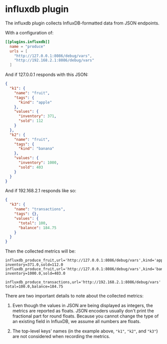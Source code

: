 # influxdb plugin

The influxdb plugin collects InfluxDB-formatted data from JSON endpoints.

With a configuration of:

```toml
[[plugins.influxdb]]
  name = "produce"
  urls = [
    "http://127.0.0.1:8086/debug/vars",
    "http://192.168.2.1:8086/debug/vars"
  ]
```

And if 127.0.0.1 responds with this JSON:

```json
{
  "k1": {
    "name": "fruit",
    "tags": {
      "kind": "apple"
    },
    "values": {
      "inventory": 371,
      "sold": 112
    }
  },
  "k2": {
    "name": "fruit",
    "tags": {
      "kind": "banana"
    },
    "values": {
      "inventory": 1000,
      "sold": 403
    }
  }
}
```

And if 192.168.2.1 responds like so:

```json
{
  "k3": {
    "name": "transactions",
    "tags": {},
    "values": {
      "total": 100,
      "balance": 184.75
    }
  }
}
```

Then the collected metrics will be:

```
influxdb_produce_fruit,url='http://127.0.0.1:8086/debug/vars',kind='apple' inventory=371.0,sold=112.0
influxdb_produce_fruit,url='http://127.0.0.1:8086/debug/vars',kind='banana' inventory=1000.0,sold=403.0

influxdb_produce_transactions,url='http://192.168.2.1:8086/debug/vars' total=100.0,balance=184.75
```

There are two important details to note about the collected metrics:

1. Even though the values in JSON are being displayed as integers, the metrics are reported as floats.
JSON encoders usually don't print the fractional part for round floats.
Because you cannot change the type of an existing field in InfluxDB, we assume all numbers are floats.

2. The top-level keys' names (in the example above, `"k1"`, `"k2"`, and `"k3"`) are not considered when recording the metrics.
